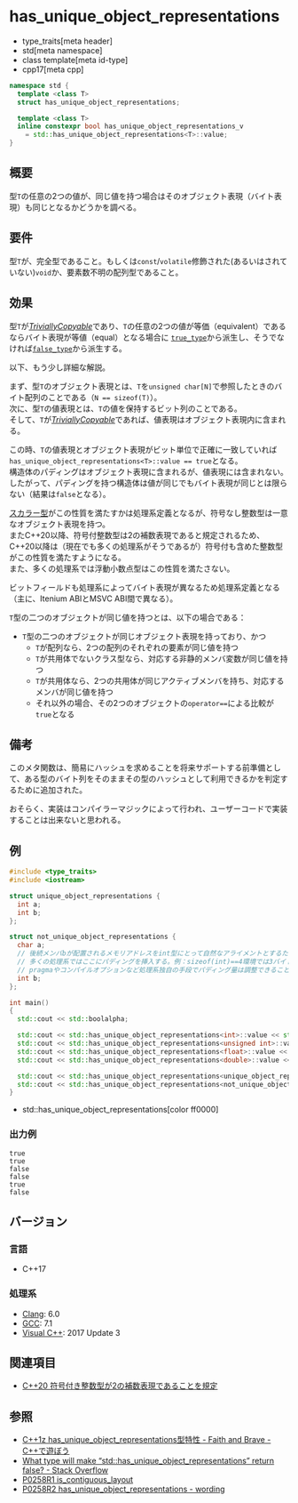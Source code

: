 # has_unique_object_representations
* type_traits[meta header]
* std[meta namespace]
* class template[meta id-type]
* cpp17[meta cpp]

```cpp
namespace std {
  template <class T>
  struct has_unique_object_representations;

  template <class T>
  inline constexpr bool has_unique_object_representations_v 
    = std::has_unique_object_representations<T>::value;
}
```

## 概要
型`T`の任意の2つの値が、同じ値を持つ場合はそのオブジェクト表現（バイト表現）も同じとなるかどうかを調べる。


## 要件
型`T`が、完全型であること。もしくは`const`/`volatile`修飾された(あるいはされていない)`void`か、要素数不明の配列型であること。


## 効果
型`T`が[*TriviallyCopyable*](is_trivially_copyable.md)であり、`T`の任意の2つの値が等価（equivalent）であるならバイト表現が等値（equal）となる場合に
[`true_type`](true_type.md)から派生し、そうでなければ[`false_type`](false_type.md)から派生する。

以下、もう少し詳細な解説。

まず、型`T`のオブジェクト表現とは、`T`を`unsigned char[N]`で参照したときのバイト配列のことである（`N == sizeof(T)`）。  
次に、型`T`の値表現とは、`T`の値を保持するビット列のことである。  
そして、`T`が[*TriviallyCopyable*](is_trivially_copyable.md)であれば、値表現はオブジェクト表現内に含まれる。

この時、`T`の値表現とオブジェクト表現がビット単位で正確に一致していれば`has_unique_object_representations<T>::value == true`となる。  
構造体のパディングはオブジェクト表現に含まれるが、値表現には含まれない。したがって、パディングを持つ構造体は値が同じでもバイト表現が同じとは限らない（結果は`false`となる）。

[スカラー型](is_scalar.md)がこの性質を満たすかは処理系定義となるが、符号なし整数型は一意なオブジェクト表現を持つ。  
またC++20以降、符号付整数型は2の補数表現であると規定されるため、C++20以降は（現在でも多くの処理系がそうであるが）符号付も含めた整数型がこの性質を満たすようになる。  
また、多くの処理系では浮動小数点型はこの性質を満たさない。

ビットフィールドも処理系によってバイト表現が異なるため処理系定義となる（主に、Itenium ABIとMSVC ABI間で異なる）。

`T`型の二つのオブジェクトが同じ値を持つとは、以下の場合である：

- `T`型の二つのオブジェクトが同じオブジェクト表現を持っており、かつ 
    - `T`が配列なら、2つの配列のそれぞれの要素が同じ値を持つ
    - `T`が共用体でないクラス型なら、対応する非静的メンバ変数が同じ値を持つ
    - `T`が共用体なら、2つの共用体が同じアクティブメンバを持ち、対応するメンバが同じ値を持つ
    - それ以外の場合、その2つのオブジェクトの`operator==`による比較が`true`となる


## 備考

このメタ関数は、簡易にハッシュを求めることを将来サポートする前準備として、ある型のバイト列をそのままその型のハッシュとして利用できるかを判定するために追加された。

おそらく、実装はコンパイラーマジックによって行われ、ユーザーコードで実装することは出来ないと思われる。

## 例

```cpp example
#include <type_traits>
#include <iostream>

struct unique_object_representations {
  int a;
  int b;
};

struct not_unique_object_representations {
  char a;
  // 後続メンバbが配置されるメモリアドレスをint型にとって自然なアライメントとするため、
  // 多くの処理系ではここにパディングを挿入する。例：sizeof(int)==4環境では3バイト。
  // pragmaやコンパイルオプションなど処理系独自の手段でパディング量は調整できることが多い。
  int b;
};

int main()
{
  std::cout << std::boolalpha;

  std::cout << std::has_unique_object_representations<int>::value << std::endl;
  std::cout << std::has_unique_object_representations<unsigned int>::value << std::endl;
  std::cout << std::has_unique_object_representations<float>::value << std::endl;
  std::cout << std::has_unique_object_representations<double>::value << std::endl;

  std::cout << std::has_unique_object_representations<unique_object_representations>::value << std::endl;
  std::cout << std::has_unique_object_representations<not_unique_object_representations>::value << std::endl;
}
```
* std::has_unique_object_representations[color ff0000]

### 出力例
```
true
true
false
false
true
false
```

## バージョン
### 言語
- C++17

### 処理系
- [Clang](/implementation.md#clang): 6.0
- [GCC](/implementation.md#gcc): 7.1
- [Visual C++](/implementation.md#visual_cpp): 2017 Update 3


## 関連項目
- [C++20 符号付き整数型が2の補数表現であることを規定](/lang/cpp20/signed_integers_are_twos_complement.md)


## 参照
- [C++1z has_unique_object_representations型特性 - Faith and Brave - C++で遊ぼう](https://faithandbrave.hateblo.jp/entry/2016/09/23/143031)
- [What type will make “std::has_unique_object_representations” return false? - Stack Overflow](https://stackoverflow.com/questions/42855326/what-type-will-make-stdhas-unique-object-representations-return-false)
- [P0258R1 is_contiguous_layout](http://www.open-std.org/jtc1/sc22/wg21/docs/papers/2016/p0258r1.html)
- [P0258R2 has_unique_object_representations - wording](http://www.open-std.org/jtc1/sc22/wg21/docs/papers/2016/p0258r2.html)
